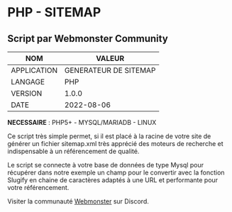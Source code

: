 # PHP - SITEMAP
## Script par Webmonster Community

| NOM           | VALEUR                |
| ------------- | --------------------- |
| APPLICATION   | GENERATEUR DE SITEMAP |
| LANGAGE       | PHP                   |
| VERSION       | 1.0.0                 |
| DATE          | 2022-08-06            |

**NECESSAIRE** : PHP5+ - MYSQL/MARIADB - LINUX

Ce script très simple permet, si il est placé à la racine de votre site de générer un fichier sitemap.xml très apprécié des moteurs de recherche et indispensable à un référencement de qualité.

Le script se connecte à votre base de données de type Mysql pour récupérer dans notre exemple un champ <Titre> pour le convertir avec la fonction Slugify en chaine de caractères adaptés à une URL et performante pour votre référencement.

 
Visiter la communauté [Webmonster](https://discord.gg/XU4g5WfH4R) sur Discord.
